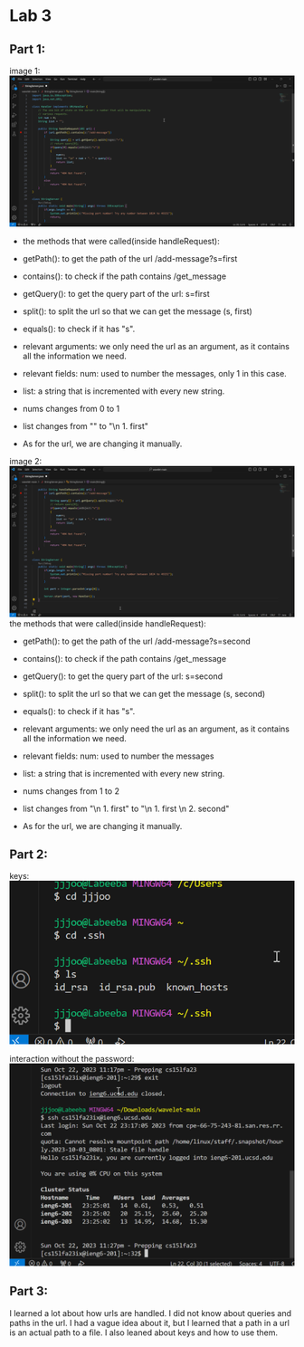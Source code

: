 # Lab 3
## Part 1:
image 1:
![Image](code1.png)
- the methods that were called(inside handleRequest):
- getPath(): to get the path of the url /add-message?s=first
- contains(): to check if the path contains /get_message
- getQuery(): to get the query part of the url: s=first
- split(): to split the url so that we can get the message (s, first)
- equals(): to check if it has "s".

- relevant arguments: we only need the url as an argument, as it contains all the information we need.
- relevant fields: num: used to number the messages, only 1 in this case.
- list: a string that is incremented with every new string.

- nums changes from 0 to 1
- list changes from "" to "\n 1. first"
- As for the url, we are changing it manually.


image 2:
![Image](code2.png)
the methods that were called(inside handleRequest):
- getPath(): to get the path of the url /add-message?s=second
- contains(): to check if the path contains /get_message
- getQuery(): to get the query part of the url: s=second
- split(): to split the url so that we can get the message (s, second)
- equals(): to check if it has "s".

- relevant arguments: we only need the url as an argument, as it contains all the information we need.
- relevant fields: num: used to number the messages
- list: a string that is incremented with every new string.

- nums changes from 1 to 2
- list changes from "\n 1. first" to "\n 1. first \n 2. second"
- As for the url, we are changing it manually.


## Part 2:
keys:
![Image](keys.png)

interaction without the password:
![Image](login.png)

## Part 3:
I learned a lot about how urls are handled. I did not know about queries and paths in the url.
I had a vague idea about it, but I learned that a path in a url is an actual path to a file. 
I also leaned about keys and how to use them.
